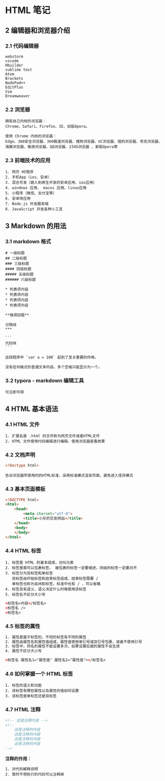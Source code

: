 # HTML 笔记

## 2 编辑器和浏览器介绍

### 2.1 代码编辑器

```
webstorm
vscode
Hbuilder
sublime text
Atom
Brackets
NodePad++
EditPlus
Vim
Dreamweaver
```

### 2.2 浏览器

```
拥有自己内核的浏览器： 
Chrome、Safari、Firefox、IE、旧版Opera。

使用 Chrome 内核的浏览器： 
Edge、360安全浏览器、360极速浏览器、搜狗浏览器、UC浏览器、猎豹浏览器、夸克浏览器、海豚浏览器、傲游浏览器、QQ浏览器、2345浏览器 、新版Opera等
```

### 2.3 前端技术的应用

```
1. 网页 H5程序
2. 手机App（ios、安卓）
3. 混合可发（嵌入到原生开发的安卓应用、ios应用）
4. windows 应用、 macos 应用、linux应用
5. 小程序（微信、支付宝等）
6. 安卓快应用
7. Node.js 开发服务端
8. JavaScript 开发各种小工具
```

## 3 Markdown 的用法

### 3.1 markdown 格式

```
# 一级标题
## 二级标题
### 三级标题
#### 四级标题
##### 五级标题
###### 六级标题

* 列表项内容
* 列表项内容
* 列表项内容
* 列表项内容

**强调加粗**

分隔线
***

​```
代码块
​```

这段程序中 `var a = 100` 起到了至关重要的作用。

没有任何格式的普通文本内容，多个空格只能显示为一个。
```

### 3.2 typora - markdown 编辑工具

```
可见即可得
```

## 4 HTML 基本语法

### 4.1 HTML 文件

```
1. 扩展名是 .html 的文件称为网页文件或者HTML文件
2. HTML 文件使用代码编辑进行编辑，使用浏览器查看效果
```

### 4.2 文档声明

```html
<!Doctype html>
```

```
告诉浏览器所使用的的HTML标准，采用标准模式渲染页面，避免进入怪异模式
```

### 4.3 基本页面模板

```html
<!DOCTYPE html>
<html>
    <head>
        <meta charset="utf-8">
        <title>小乐的交友网站</title>
    </head>
    <body>
    </body>
</html>
```

### 4.4 HTML 标签

```
1. 标签是 HTML 的基本组成，也叫元素
2. 标签里面可以包裹标签， 被包裹的标签一定要缩进，同级的标签一定要对齐
3. 标签分为双标签和单标签
   双标签由开始标签和结束标签组成，结束标签需要 /
   单标签也称为自闭和标签，标准中也有 / ，可以省略
4. 标签具有语义，语义决定什么时候使用该标签
5. 标签名不区分大小写
```

```html
<标签名>内容</标签名>
<标签名 />
<标签名>
```

### 4.5 标签的属性

```html
1. 属性是属于标签的，不同的标签有不同的属性
2. 属性由属性名和属性值组成，属性值使用单引号或双引号包裹，或者不使用引号
3. 标签中，同名的属性不能设置多次，如果设置后面的属性不会生效
4. 属性不区分大小写
```

```html
<标签名 属性名1="属性值" 属性名2="属性值"></标签名>
```

### 4.6 如何掌握一个 HTML 标签

```
1. 标签的语义和功能
2. 该标签有哪些属性以及属性的值如何设置
3. 该标签是单标签还是双标签
```

### 4.7 HTML 注释

```html
<!-- 这是注释内容 -->
<!--
    这是注释的内容
    这是注释的内容
    这是注释的内容
    这是注释的内容
-->
```

**注释的作用：**

```
1. 对代码解释说明
2. 暂时不想执行的代码可以注释掉
```

